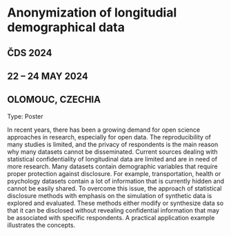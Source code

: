 # Anonymization of longitudial demographical data 

## ČDS 2024
## 22 – 24 MAY 2024
## OLOMOUC, CZECHIA

Type: Poster

In recent years, there has been a growing demand for open science approaches in research, especially for open data. The reproducibility of many studies is limited, and the privacy of respondents is the main reason why many datasets cannot be disseminated.
Current sources dealing with statistical confidentiality of longitudinal data are limited and are in need of more research. 
Many datasets contain demographic variables that require proper protection against disclosure. For example, transportation, health or psychology datasets contain a lot of information that is currently hidden and cannot be easily shared.
To overcome this issue, the approach of statistical disclosure methods with emphasis on the simulation of synthetic data is explored and evaluated. These methods either modify or synthesize data so that it can be disclosed without revealing confidential information that may be associated with specific respondents. A practical application example illustrates the concepts.

